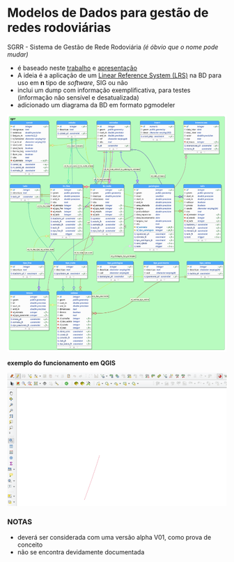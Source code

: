  
# Modelos de Dados para gestão de redes rodoviárias

SGRR - Sistema de Gestão de Rede Rodoviária *(é óbvio que o nome pode mudar)*

* é baseado neste [trabalho](http://osgeopt.pt/sasig2015/files/15_Pedro_Sim%C3%B5es_Hugo_Santos_SASIG2015.pdf) e [apresentação](http://osgeopt.pt/sasig2015/files/keynotes/hugo/sgrr.html#/step-7)
* A ideia é a aplicação de um [Linear Reference System (LRS)](https://en.wikipedia.org/wiki/Linear_referencing) na BD para uso em **n** tipo de *software*, SIG ou não
* inclui um dump com informação exemplificativa, para testes (informação não sensível e desatualizada)
* adicionado um diagrama da BD em formato pgmodeler

![](./db_diagram.png)

**exemplo do funcionamento em QGIS**

![](./example_anim.gif)

### NOTAS

* deverá ser considerada com uma versão alpha V01, como prova de conceito
* não se encontra devidamente documentada

 
 
